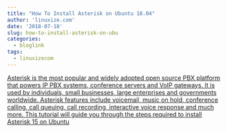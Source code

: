```yaml
---
title: "How To Install Asterisk on Ubuntu 18.04"
author: 'linuxize.com'
date: '2018-07-18'
slug: how-to-install-asterisk-on-ubu
categories:
  - bloglink
tags:
  - linuxizecom
---
```


[Asterisk is the most popular and widely adopted open source PBX platform that powers IP PBX systems, conference servers and VoIP gateways. It is used by individuals, small businesses, large enterprises and governments worldwide. Asterisk features include voicemail, music on hold, conference calling, call queuing, call recording, interactive voice response and much more. This tutorial will guide you through the steps required to install Asterisk 15 on Ubuntu<i class="fas fa-external-link-alt"></i>](https://linuxize.com/post/how-to-install-asterisk-on-ubuntu-18-04/)

